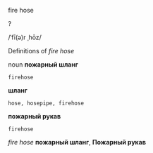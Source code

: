 fire hose

?

/ˈfī(ə)r ˌhōz/

Definitions of _fire hose_

noun
**пожарный шланг**

    firehose
**шланг**

    hose, hosepipe, firehose
**пожарный рукав**

    firehose

_fire hose_
**пожарный шланг**, **Пожарный рукав**